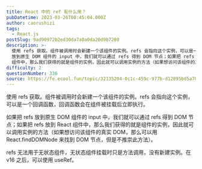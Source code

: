 ```yaml
---
title: React 中的 ref 有什么用？
pubDatetime: 2023-03-26T08:45:04.000Z
author: caorushizi
tags:
  - React.js
postSlug: 9ad90972b2ed30da7a0a0da20d9b7280
description: >-
  使用 refs 获取。组件被调用时会新建一个该组件的实例。refs 会指向这个实例，可以是一个回调函数，回调函数会在组件被挂载后立即执行。 如果把 refs
  放到原生 DOM 组件的 input 中，我们就可以通过 refs 得到 DOM 节点；如果把 refs 放到 React
  组件中，那么我们获得的就是组件的实例，因此就可以调用实例的方法（如果想访问该组件的真实 DOM，那么可以用 React
difficulty: 2
questionNumber: 336
source: https://fe.ecool.fun/topic/32135204-0c1c-459c-977b-d12895bd5a70
---
```


使用 refs 获取。组件被调用时会新建一个该组件的实例。refs 会指向这个实例，可以是一个回调函数，回调函数会在组件被挂载后立即执行。

如果把 refs 放到原生 DOM 组件的 input 中，我们就可以通过 refs 得到 DOM 节点；如果把 refs 放到 React 组件中，那么我们获得的就是组件的实例，因此就可以调用实例的方法（如果想访问该组件的真实 DOM，那么可以用 React.findDOMNode 来找到 DOM 节点，但是不推崇此方法）。

refs 无法用于无状态组件，无状态组件挂载时只是方法调用，没有新建实例。在 v16 之后，可以使用 useRef。
